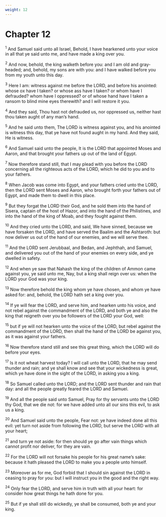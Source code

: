 ```yaml
---
weight: 12
---
```


# Chapter 12

<sup>1</sup> And Samuel said unto all Israel, Behold, I have hearkened unto your voice in all that ye said unto me, and have made a king over you. 

<sup>2</sup> And now, behold, the king walketh before you: and I am old and gray-headed; and, behold, my sons are with you: and I have walked before you from my youth unto this day. 

<sup>3</sup> Here I am: witness against me before the LORD, and before his anointed: whose ox have I taken? or whose ass have I taken? or whom have I defrauded? whom have I oppressed? or of whose hand have I taken a ransom to blind mine eyes therewith? and I will restore it you. 

<sup>4</sup> And they said, Thou hast not defrauded us, nor oppressed us, neither hast thou taken aught of any man’s hand. 

<sup>5</sup> And he said unto them, The LORD is witness against you, and his anointed is witness this day, that ye have not found aught in my hand. And they said, He is witness. 

<sup>6</sup> And Samuel said unto the people, It is the LORD that appointed Moses and Aaron, and that brought your fathers up out of the land of Egypt. 

<sup>7</sup> Now therefore stand still, that I may plead with you before the LORD concerning all the righteous acts of the LORD, which he did to you and to your fathers. 

<sup>8</sup> When Jacob was come into Egypt, and your fathers cried unto the LORD, then the LORD sent Moses and Aaron, who brought forth your fathers out of Egypt, and made them to dwell in this place. 

<sup>9</sup> But they forgat the LORD their God, and he sold them into the hand of Sisera, captain of the host of Hazor, and into the hand of the Philistines, and into the hand of the king of Moab, and they fought against them. 

<sup>10</sup> And they cried unto the LORD, and said, We have sinned, because we have forsaken the LORD, and have served the Baalim and the Ashtaroth: but now deliver us out of the hand of our enemies, and we will serve thee. 

<sup>11</sup> And the LORD sent Jerubbaal, and Bedan, and Jephthah, and Samuel, and delivered you out of the hand of your enemies on every side, and ye dwelled in safety. 

<sup>12</sup> And when ye saw that Nahash the king of the children of Ammon came against you, ye said unto me, Nay, but a king shall reign over us: when the LORD your God was your king. 

<sup>13</sup> Now therefore behold the king whom ye have chosen, and whom ye have asked for: and, behold, the LORD hath set a king over you. 

<sup>14</sup> If ye will fear the LORD, and serve him, and hearken unto his voice, and not rebel against the commandment of the LORD, and both ye and also the king that reigneth over you be followers of the LORD your God, well: 

<sup>15</sup> but if ye will not hearken unto the voice of the LORD, but rebel against the commandment of the LORD, then shall the hand of the LORD be against you, as it was against your fathers. 

<sup>16</sup> Now therefore stand still and see this great thing, which the LORD will do before your eyes. 

<sup>17</sup> Is it not wheat harvest today? I will call unto the LORD, that he may send thunder and rain; and ye shall know and see that your wickedness is great, which ye have done in the sight of the LORD, in asking you a king. 

<sup>18</sup> So Samuel called unto the LORD; and the LORD sent thunder and rain that day: and all the people greatly feared the LORD and Samuel. 

<sup>19</sup> And all the people said unto Samuel, Pray for thy servants unto the LORD thy God, that we die not: for we have added unto all our sins this evil, to ask us a king. 

<sup>20</sup> And Samuel said unto the people, Fear not: ye have indeed done all this evil: yet turn not aside from following the LORD, but serve the LORD with all your heart; 

<sup>21</sup> and turn ye not aside: for then should ye go after vain things which cannot profit nor deliver, for they are vain. 

<sup>22</sup> For the LORD will not forsake his people for his great name’s sake: because it hath pleased the LORD to make you a people unto himself. 

<sup>23</sup> Moreover as for me, God forbid that I should sin against the LORD in ceasing to pray for you: but I will instruct you in the good and the right way. 

<sup>24</sup> Only fear the LORD, and serve him in truth with all your heart: for consider how great things he hath done for you. 

<sup>25</sup> But if ye shall still do wickedly, ye shall be consumed, both ye and your king. 


